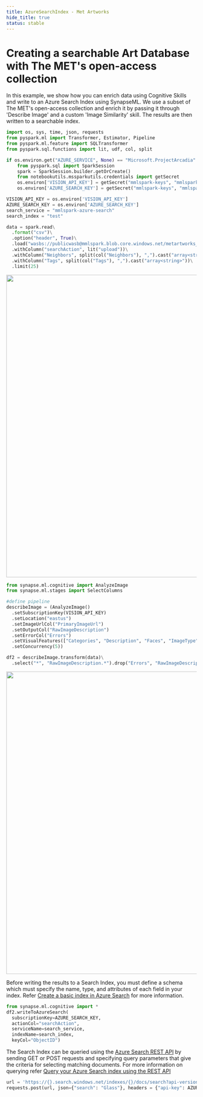 ```yaml
---
title: AzureSearchIndex - Met Artworks
hide_title: true
status: stable
---
```

<h1>Creating a searchable Art Database with The MET's open-access collection</h1>

In this example, we show how you can enrich data using Cognitive Skills and write to an Azure Search Index using SynapseML. We use a subset of The MET's open-access collection and enrich it by passing it through 'Describe Image' and a custom 'Image Similarity' skill. The results are then written to a searchable index.


```python
import os, sys, time, json, requests
from pyspark.ml import Transformer, Estimator, Pipeline
from pyspark.ml.feature import SQLTransformer
from pyspark.sql.functions import lit, udf, col, split
```


```python
if os.environ.get("AZURE_SERVICE", None) == "Microsoft.ProjectArcadia":
    from pyspark.sql import SparkSession
    spark = SparkSession.builder.getOrCreate()
    from notebookutils.mssparkutils.credentials import getSecret
    os.environ['VISION_API_KEY'] = getSecret("mmlspark-keys", "mmlspark-cs-key")
    os.environ['AZURE_SEARCH_KEY'] = getSecret("mmlspark-keys", "mmlspark-azure-search-key")
```


```python
VISION_API_KEY = os.environ['VISION_API_KEY']
AZURE_SEARCH_KEY = os.environ['AZURE_SEARCH_KEY']
search_service = "mmlspark-azure-search"
search_index = "test"
```


```python
data = spark.read\
  .format("csv")\
  .option("header", True)\
  .load("wasbs://publicwasb@mmlspark.blob.core.windows.net/metartworks_sample.csv")\
  .withColumn("searchAction", lit("upload"))\
  .withColumn("Neighbors", split(col("Neighbors"), ",").cast("array<string>"))\
  .withColumn("Tags", split(col("Tags"), ",").cast("array<string>"))\
  .limit(25)
```

<img src="https://mmlspark.blob.core.windows.net/graphics/CognitiveSearchHyperscale/MetArtworkSamples.png" width="800" />


```python
from synapse.ml.cognitive import AnalyzeImage
from synapse.ml.stages import SelectColumns

#define pipeline
describeImage = (AnalyzeImage()
  .setSubscriptionKey(VISION_API_KEY)
  .setLocation("eastus")
  .setImageUrlCol("PrimaryImageUrl")
  .setOutputCol("RawImageDescription")
  .setErrorCol("Errors")
  .setVisualFeatures(["Categories", "Description", "Faces", "ImageType", "Color", "Adult"])
  .setConcurrency(5))

df2 = describeImage.transform(data)\
  .select("*", "RawImageDescription.*").drop("Errors", "RawImageDescription")
```

<img src="https://mmlspark.blob.core.windows.net/graphics/CognitiveSearchHyperscale/MetArtworksProcessed.png" width="800" />

Before writing the results to a Search Index, you must define a schema which must specify the name, type, and attributes of each field in your index. Refer [Create a basic index in Azure Search](https://docs.microsoft.com/en-us/azure/search/search-what-is-an-index) for more information.


```python
from synapse.ml.cognitive import *
df2.writeToAzureSearch(
  subscriptionKey=AZURE_SEARCH_KEY,
  actionCol="searchAction",
  serviceName=search_service,
  indexName=search_index,
  keyCol="ObjectID")
```

The Search Index can be queried using the [Azure Search REST API](https://docs.microsoft.com/rest/api/searchservice/) by sending GET or POST requests and specifying query parameters that give the criteria for selecting matching documents. For more information on querying refer [Query your Azure Search index using the REST API](https://docs.microsoft.com/en-us/rest/api/searchservice/Search-Documents)


```python
url = 'https://{}.search.windows.net/indexes/{}/docs/search?api-version=2019-05-06'.format(search_service, search_index)
requests.post(url, json={"search": "Glass"}, headers = {"api-key": AZURE_SEARCH_KEY}).json()
```
